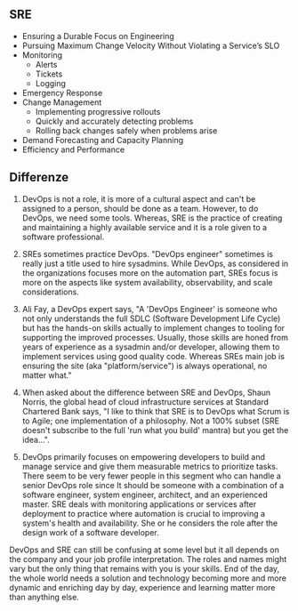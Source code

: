 
## SRE

- Ensuring a Durable Focus on Engineering
- Pursuing Maximum Change Velocity Without Violating a Service’s SLO
- Monitoring
  - Alerts
  - Tickets
  - Logging
- Emergency Response
- Change Management
  - Implementing progressive rollouts
  - Quickly and accurately detecting problems
  - Rolling back changes safely when problems arise
- Demand Forecasting and Capacity Planning
- Efficiency and Performance

## Differenze

1. DevOps is not a role, it is more of a cultural aspect and can't be assigned to a person, should be done as a team. However, to do DevOps, we need some tools. Whereas, SRE is the practice of creating and maintaining a highly available service and it is a role given to a software professional.

2. SREs sometimes practice DevOps. "DevOps engineer" sometimes is really just a title used to hire sysadmins. While DevOps, as considered in the organizations focuses more on the automation part, SREs focus is more on the aspects like system availability, observability, and scale considerations.

3. Ali Fay, a DevOps expert says, "A 'DevOps Engineer' is someone who not only understands the full SDLC (Software Development Life Cycle) but has the hands-on skills actually to implement changes to tooling for supporting the improved processes. Usually, those skills are honed from years of experience as a sysadmin and/or developer, allowing them to implement services using good quality code. Whereas SREs main job is ensuring the site (aka "platform/service") is always operational, no matter what."

4. When asked about the difference between SRE and DevOps, Shaun Norris, the global head of cloud infrastructure services at Standard Chartered Bank says, "I like to think that SRE is to DevOps what Scrum is to Agile; one implementation of a philosophy. Not a 100% subset (SRE doesn't subscribe to the full 'run what you build' mantra) but you get the idea…".

5. DevOps primarily focuses on empowering developers to build and manage service and give them measurable metrics to prioritize tasks. There seem to be very fewer people in this segment who can handle a senior DevOps role since It should be someone with a combination of a software engineer, system engineer, architect, and an experienced master. SRE deals with monitoring applications or services after deployment to practice where automation is crucial to improving a system's health and availability. She or he considers the role after the design work of a software developer.

DevOps and SRE can still be confusing at some level but it all depends on the company and your job profile interpretation. The roles and names might vary but the only thing that remains with you is your skills. End of the day, the whole world needs a solution and technology becoming more and more dynamic and enriching day by day, experience and learning matter more than anything else.